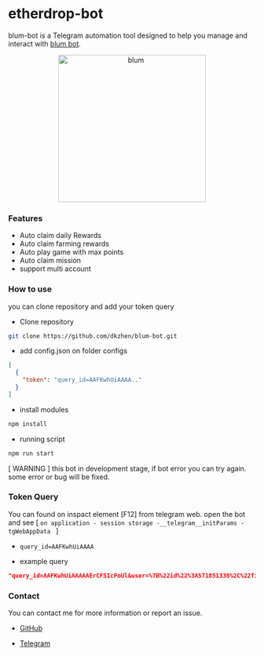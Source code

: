 # etherdrop-bot

blum-bot is a Telegram automation tool designed to help you manage and interact with [blum bot](https://t.me/BlumCryptoBot/app?startapp=ref_g5qK5BurG3).

<p align="center">
  <img src="public/blum.png" alt="blum" width="300"/>
</p>

### Features

- Auto claim daily Rewards
- Auto claim farming rewards
- Auto play game with max points
- Auto claim mission
- support multi account

### How to use

you can clone repository and add your token query

- Clone repository

```bash
git clone https://github.com/dkzhen/blum-bot.git
```

- add config.json on folder configs

```json
[
  {
    "token": "query_id=AAFKwhUiAAAA.."
  }
]
```

- install modules

```bash
npm install
```

- running script

```bash
npm run start
```

[ WARNING ] this bot in development stage, if bot error you can try again. some error or bug will be fixed.

### Token Query

You can found on inspact element [F12] from telegram web. open the bot and see [ `on application - session storage -__telegram__initParams - tgWebAppData ` ]

- `query_id=AAFKwhUiAAAA`

- example query

```json
"query_id=AAFKwhUiAAAAAErCFSIcPoUl&user=%7B%22id%22%3A571851338%2C%22first_name%22%3A%22%21Zhen%20%7C%20RG%22%2C%22last_name%22%3A%22%22%2C%22username%22%3A%22dk_zhen%22%2C%22language_code%22%3A%22en%22%2C%22allows_write_to_pm%22%3Atrue%7D&auth_date=1721993224&hash=b5b6ea6964dbd45604d1eb29b1498df6d24b6a6c0a5f1bddf05684d7"
```

### Contact

You can contact me for more information or report an issue.

- [GitHub](https://github.com/dkzhen)

- [Telegram](https://t.me/dk_zhen2)

